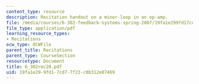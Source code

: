 ```yaml
---
content_type: resource
description: Recitation handout on a minor-loop in an op-amp.
file: /media/courses/6-302-feedback-systems-spring-2007/19fa1e299fd17cd77f23c0b312e07469_6_302rec20.pdf
file_type: application/pdf
learning_resource_types:
- Recitations
ocw_type: OCWFile
parent_title: Recitations
parent_type: CourseSection
resourcetype: Document
title: 6_302rec20.pdf
uid: 19fa1e29-9fd1-7cd7-7f23-c0b312e07469
---
```

